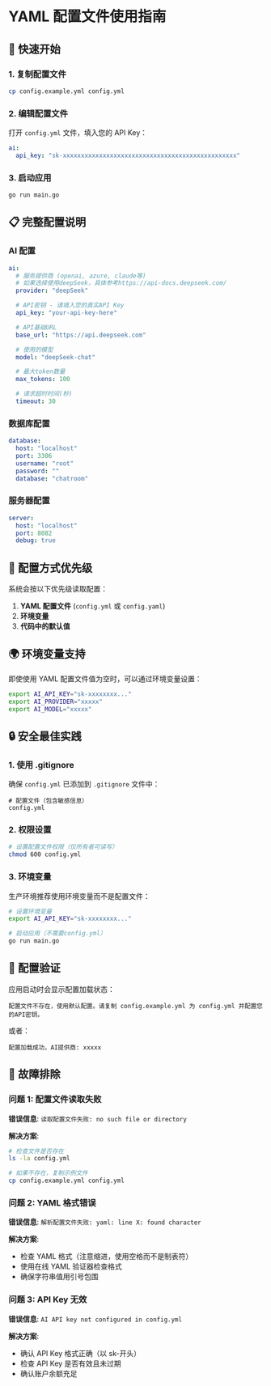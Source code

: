 # YAML 配置文件使用指南

## 🎯 快速开始

### 1. 复制配置文件

```bash
cp config.example.yml config.yml
```

### 2. 编辑配置文件

打开 `config.yml` 文件，填入您的 API Key：

```yaml
ai:
  api_key: "sk-xxxxxxxxxxxxxxxxxxxxxxxxxxxxxxxxxxxxxxxxxxxxxxxx"
```

### 3. 启动应用

```bash
go run main.go
```

## 📋 完整配置说明

### AI 配置

```yaml
ai:
  # 服务提供商 (openai, azure, claude等)
  # 如果选择使用deepSeek，具体参考https://api-docs.deepseek.com/
  provider: "deepSeek"

  # API密钥 - 请填入您的真实API Key
  api_key: "your-api-key-here"

  # API基础URL
  base_url: "https://api.deepseek.com"

  # 使用的模型
  model: "deepSeek-chat"

  # 最大token数量
  max_tokens: 100

  # 请求超时时间(秒)
  timeout: 30
```

### 数据库配置

```yaml
database:
  host: "localhost"
  port: 3306
  username: "root"
  password: ""
  database: "chatroom"
```

### 服务器配置

```yaml
server:
  host: "localhost"
  port: 8082
  debug: true
```

## 🔧 配置方式优先级

系统会按以下优先级读取配置：

1. **YAML 配置文件** (`config.yml` 或 `config.yaml`)
2. **环境变量**
3. **代码中的默认值**

## 🌍 环境变量支持

即使使用 YAML 配置文件值为空时，可以通过环境变量设置：

```bash
export AI_API_KEY="sk-xxxxxxxx..."
export AI_PROVIDER="xxxxx"
export AI_MODEL="xxxxx"
```

## 🔒 安全最佳实践

### 1. 使用 .gitignore

确保 `config.yml` 已添加到 `.gitignore` 文件中：

```gitignore
# 配置文件（包含敏感信息）
config.yml
```

### 2. 权限设置

```bash
# 设置配置文件权限（仅所有者可读写）
chmod 600 config.yml
```

### 3. 环境变量

生产环境推荐使用环境变量而不是配置文件：

```bash
# 设置环境变量
export AI_API_KEY="sk-xxxxxxxx..."

# 启动应用（不需要config.yml）
go run main.go
```

## 📝 配置验证

应用启动时会显示配置加载状态：

```
配置文件不存在，使用默认配置。请复制 config.example.yml 为 config.yml 并配置您的API密钥。
```

或者：

```
配置加载成功，AI提供商: xxxxx
```

## 🔧 故障排除

### 问题 1: 配置文件读取失败

**错误信息**: `读取配置文件失败: no such file or directory`

**解决方案**:

```bash
# 检查文件是否存在
ls -la config.yml

# 如果不存在，复制示例文件
cp config.example.yml config.yml
```

### 问题 2: YAML 格式错误

**错误信息**: `解析配置文件失败: yaml: line X: found character`

**解决方案**:

- 检查 YAML 格式（注意缩进，使用空格而不是制表符）
- 使用在线 YAML 验证器检查格式
- 确保字符串值用引号包围

### 问题 3: API Key 无效

**错误信息**: `AI API key not configured in config.yml`

**解决方案**:

- 确认 API Key 格式正确（以 sk-开头）
- 检查 API Key 是否有效且未过期
- 确认账户余额充足
